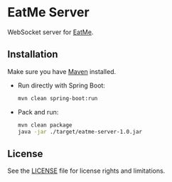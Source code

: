 # EatMe Server

WebSocket server for [EatMe][home-eatme].

## Installation

Make sure you have [Maven][home-maven] installed.

* Run directly with Spring Boot:

  ```bash
  mvn clean spring-boot:run
  ```

* Pack and run:

  ```bash
  mvn clean package
  java -jar ./target/eatme-server-1.0.jar
  ```

## License

See the [LICENSE](../LICENSE) file for license rights and limitations.


[home-eatme]: ../
[home-maven]: https://maven.apache.org/
